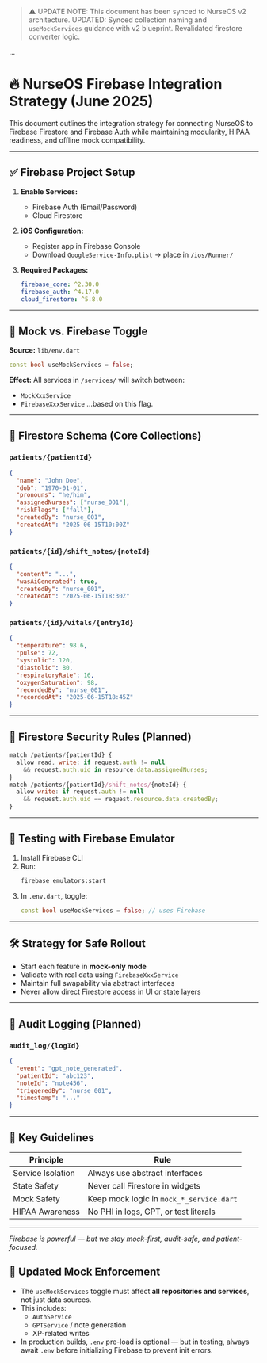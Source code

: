 > ⚠️ UPDATE NOTE: This document has been synced to NurseOS v2 architecture.
> UPDATED: Synced collection naming and `useMockServices` guidance with v2 blueprint. Revalidated firestore converter logic.

...

# 🔥 NurseOS Firebase Integration Strategy (June 2025)

This document outlines the integration strategy for connecting NurseOS to Firebase Firestore and Firebase Auth while maintaining modularity, HIPAA readiness, and offline mock compatibility.

---

## ✅ Firebase Project Setup

1. **Enable Services:**
   - Firebase Auth (Email/Password)
   - Cloud Firestore

2. **iOS Configuration:**
   - Register app in Firebase Console
   - Download `GoogleService-Info.plist` → place in `/ios/Runner/`

3. **Required Packages:**
   ```yaml
   firebase_core: ^2.30.0
   firebase_auth: ^4.17.0
   cloud_firestore: ^5.8.0
   ```

---

## 🔁 Mock vs. Firebase Toggle

**Source:** `lib/env.dart`
```dart
const bool useMockServices = false;
```

**Effect:** All services in `/services/` will switch between:
- `MockXxxService`
- `FirebaseXxxService`
…based on this flag.

---

## 🧱 Firestore Schema (Core Collections)

### `patients/{patientId}`
```json
{
  "name": "John Doe",
  "dob": "1970-01-01",
  "pronouns": "he/him",
  "assignedNurses": ["nurse_001"],
  "riskFlags": ["fall"],
  "createdBy": "nurse_001",
  "createdAt": "2025-06-15T10:00Z"
}
```

### `patients/{id}/shift_notes/{noteId}`
```json
{
  "content": "...",
  "wasAiGenerated": true,
  "createdBy": "nurse_001",
  "createdAt": "2025-06-15T18:30Z"
}
```

### `patients/{id}/vitals/{entryId}`
```json
{
  "temperature": 98.6,
  "pulse": 72,
  "systolic": 120,
  "diastolic": 80,
  "respiratoryRate": 16,
  "oxygenSaturation": 98,
  "recordedBy": "nurse_001",
  "recordedAt": "2025-06-15T18:45Z"
}
```

---

## 🔐 Firestore Security Rules (Planned)

```js
match /patients/{patientId} {
  allow read, write: if request.auth != null
    && request.auth.uid in resource.data.assignedNurses;
}
match /patients/{patientId}/shift_notes/{noteId} {
  allow write: if request.auth != null
    && request.auth.uid == request.resource.data.createdBy;
}
```

---

## 🧪 Testing with Firebase Emulator

1. Install Firebase CLI
2. Run:
   ```sh
   firebase emulators:start
   ```
3. In `.env.dart`, toggle:
   ```dart
   const bool useMockServices = false; // uses Firebase
   ```

---

## 🛠 Strategy for Safe Rollout

- Start each feature in **mock-only mode**
- Validate with real data using `FirebaseXxxService`
- Maintain full swapability via abstract interfaces
- Never allow direct Firestore access in UI or state layers

---

## 🧾 Audit Logging (Planned)

### `audit_log/{logId}`
```json
{
  "event": "gpt_note_generated",
  "patientId": "abc123",
  "noteId": "note456",
  "triggeredBy": "nurse_001",
  "timestamp": "..."
}
```

---

## 🧠 Key Guidelines

| Principle | Rule |
|----------|------|
| Service Isolation | Always use abstract interfaces |
| State Safety | Never call Firestore in widgets |
| Mock Safety | Keep mock logic in `mock_*_service.dart` |
| HIPAA Awareness | No PHI in logs, GPT, or test literals |

---

*Firebase is powerful — but we stay mock-first, audit-safe, and patient-focused.*

<!-- v2.1 update – Jun 22 -->

## 🔄 Updated Mock Enforcement

* The `useMockServices` toggle must affect **all repositories and services**, not just data sources.
* This includes:
  - `AuthService`
  - `GPTService` / note generation
  - XP-related writes
* In production builds, `.env` pre-load is optional — but in testing, always await `.env` before initializing Firebase to prevent init errors.
